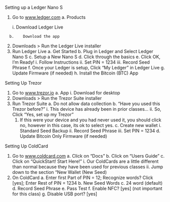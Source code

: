 Setting up a Ledger Nano S
  1.	Go to www.ledger.com
         a.	Products
     
        i.	Download Ledger Live
  
      b.	Download the app
 
  2.	Downloads > Run the Ledger Live installer
  3.	Run Ledger Live
    a.	Get Started
    b.	Plug in Ledger and Select Ledger Nano S
    c.	Setup a New Nano S
    d.	Click through the basics
    e.	Click OK, I’m Ready!
       i.	Follow Instructions
      ii.	Set PIN = 1234
      iii.	Record Seed Phrase
    f.	Once your Ledger is setup, Click “My Ledger” in Ledger Live
    g.	Update Firmware (if needed)
    h.	Install the Bitcoin (BTC) App

Setting Up Trezor
  1.	Go to www.trezor.io
    a.	App
      i.	Download for desktop
  2.	Downloads > Run the Trezor Suite installer
  3.	Run Trezor Suite
    a.	Do not allow data collection
    b.	“Have you used this Trezor before?”
      i.	This device has already been in prior classes…
      ii.	So, Click “Yes, set up my Trezor”
        1.	If this were your device and you had never used it, you should click no, however in this case, its ok to select yes. 
    c.	Create new wallet
      i.	Standard Seed Backup
      ii.	Record Seed Phrase
      iii.	Set PIN = 1234
    d.	Update Bitcoin Only Firmware (if needed)

Setting Up ColdCard
  1.	Go to www.coldcard.com
    a.	Click on “Docs”
    b.	Click on “Users Guide”
    c.	Click on “QuickStart! Start Here!”
      i.	Our ColdCards are a little different than normal because they have been used for previous classes
      ii.	Jump down to the section “New Wallet (New Seed)
  2.	On ColdCard
    a.	Enter first Part of PIN = 12; Recognize words? Click [yes]; Enter Rest of PIN = 1234
    b.	New Seed Words
    c.	24 word (default)
    d.	Record Seed Phrase
    e.	Pass Test
    f.	Enable NFC? [yes] (not important for this class)
    g.	Disable USB port? [yes] 
